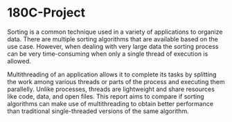 # 180C-Project

Sorting is a common technique used in a variety of applications to organize data. There are 
multiple sorting algorithms that are available based on the use case. However, when dealing with very large data the sorting process can be very time-consuming when only a single thread of execution is allowed.

Multithreading of an application allows it to complete its tasks by splitting the work among various threads or parts of the process and executing them parallelly. Unlike processes, threads are lightweight and share resources like code, data, and open files. This report aims to compare if sorting algorithms can make use of multithreading to obtain better performance than traditional single-threaded versions of the same algorithm.
